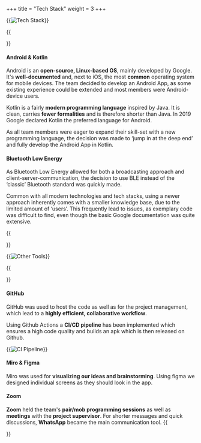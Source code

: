 +++
title = "Tech Stack"
weight = 3
+++

{{<image src="tech.svg" alt="Tech Stack">}}

{{<section title="Tech Stack">}}
#### Android & Kotlin
Android is an **open-source, Linux-based OS**, mainly developed by Google. It's **well-documented** and, next to iOS, the most **common** operating system for mobile devices. The team decided to develop an Android App, as some existing experience could be extended and most members were Android-device users.

Kotlin is a fairly **modern programming language** inspired by Java. It is clean, carries **fewer formalities** and is therefore shorter than Java. In 2019 Google declared Kotlin the preferred language for Android.

As all team members were eager to expand their skill-set with a new programming language, the decision was made to ‘jump in at the deep end’ and fully develop the Android App in Kotlin.

#### Bluetooth Low Energy

As Bluetooth Low Energy allowed for both a broadcasting approach and client-server-communication, the decision to use BLE instead of the ‘classic’ Bluetooth standard was quickly made.

Common with all modern technologies and tech stacks, using a newer approach inherently comes with a smaller knowledge base, due to the limited amount of ‘users’. This frequently lead to issues, as exemplary code was difficult to find, even though the basic Google documentation was quite extensive.

{{</section>}}

{{<image src="other-tech.svg" alt="Other Tools">}}

{{<section title="Other Tools">}}
#### GitHub
GitHub was used to host the code as well as for the project management, which lead to a **highly efficient, collaborative workflow**.

Using Github Actions a **CI/CD pipeline** has been implemented which ensures a high code quality and builds an apk which is then released on Github.

{{<image src="pipeline.svg" alt="CI Pipeline">}}

#### Miro & Figma
Miro was used for **visualizing our ideas and brainstorming**. Using figma we designed individual screens as they should look in the app. 

#### Zoom
**Zoom** held the team's **pair/mob programming sessions** as well as **meetings** with the **project supervisor**. For shorter messages and quick discussions, **WhatsApp** became the main communication tool.
{{</section>}}
